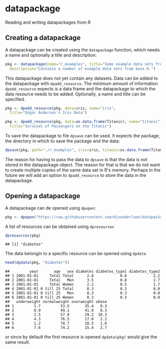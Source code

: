 datapackage
===========

Reading and writing datapackages from R


Creating a datapackage
----------------------

A datapackage can be created using the `datapackage` function, which needs a
name and optionally a title and description:


```r
pkg <- datapackage(name="r_examples", title="Some example data sets from R",
  description="Contains a number of example data sets from base R.")
```

This datapackage  does not yet contain any datasets. Data can be added to the 
datapackage with `dpadd_resource`.  The minimum amount of information
`dpadd_resource` expects is a data frame and the datapackage to which the data
resource needs to be added.  Optionally, a name and title can be specified. 


```r
pkg <- dpadd_resource(pkg, data=iris, name="iris", 
  title="Edgar Anderson's Iris Data")

pkg <- dpadd_resource(pkg, data=as.data.frame(Titanic), name="titanic",
  title="Survival of Passengers on the Titanic")
```

To save the datapackage to file `dpsave` can be used. It expects the package,
the directory in which to save the package and the data: 


```r
dpsave(pkg, path="./r_examples", iris=iris, titanic=as.data.frame(Titanic))
```

The reason for having to pass the data to `dpsave` is that the data is not
stored in the datapackage object. The reason for that is that we do not want to
create multiple copies of the same data set in R's memory. Perhaps in the future
we will add an option to `dpadd_resource` to store the data in the datapackage.


Opening a datapackage
---------------------

A datapackage can de opened using `dpopen`:


```r
pkg <- dpopen("https://raw.githubusercontent.com/djvanderlaan/datapackage/master/inst/examples/diabetes/datapackage.json")
```

A list of resources can be obtained using `dpresources`

```r
dpresources(pkg)
```

```
## [1] "diabetes"
```

The data belongin to a specific resource can be opened using `dpdata`

```r
head(dpdata(pkg, "diabetes"))
```

```
##         year       age   sex diabetes diabetes_type1 diabetes_type2
## 1 2001-01-01     Total Total      2.8            0.6            2.2
## 2 2001-01-01     Total   Men      3.5            0.8            2.7
## 3 2001-01-01     Total Women      2.2            0.5            1.7
## 4 2001-01-01 0 till 25 Total      0.3            0.3            0.0
## 5 2001-01-01 0 till 25   Men      0.3            0.3            0.0
## 6 2001-01-01 0 till 25 Women      0.3            0.3            0.0
##   underweight normalweight overweight obese
## 1         1.7         53.5       35.4   9.3
## 2         0.9         49.1       41.8   8.3
## 3         2.5         57.9       29.2  10.3
## 4         4.3         76.5       17.0   2.2
## 5         1.2         78.7       18.5   1.6
## 6         7.6         74.2       15.4   2.7
```
or since by default the first resource is opened `dpdata(pkg)` would give the
same result.









